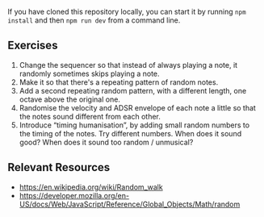 If you have cloned this repository locally, you can start it by running `npm install` and then `npm run dev` from a command line.

## Exercises

1. Change the sequencer so that instead of always playing a note, it randomly sometimes skips playing a note.
2. Make it so that there's a repeating pattern of random notes.
3. Add a second repeating random pattern, with a different length, one octave above the original one.
4. Randomise the velocity and ADSR envelope of each note a little so that the notes sound different from each other.
5. Introduce “timing humanisation”, by adding small random numbers to the timing of the notes. Try different numbers. When does it sound good? When does it sound too random / unmusical?

## Relevant Resources

- https://en.wikipedia.org/wiki/Random_walk
- https://developer.mozilla.org/en-US/docs/Web/JavaScript/Reference/Global_Objects/Math/random
